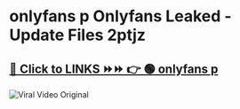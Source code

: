 
 # onlyfans p Onlyfans Leaked - Update Files 2ptjz

## <h2><a href="https://clipsfans.com/onlyfans_p&ref=git">🔗 Click to LINKS ⏩⏩ 👉 🟢 onlyfans p </a></h2>

<a href="https://clipsfans.com/onlyfans_p&ref=git" rel="nofollow" data-target="animated-image.originalLink"><img src="https://i.ibb.co.com/xMMVF88/686577567.gif" alt="Viral Video Original" style="max-width: 100%; display: inline-block;" data-target="animated-image.originalImage"></a>


